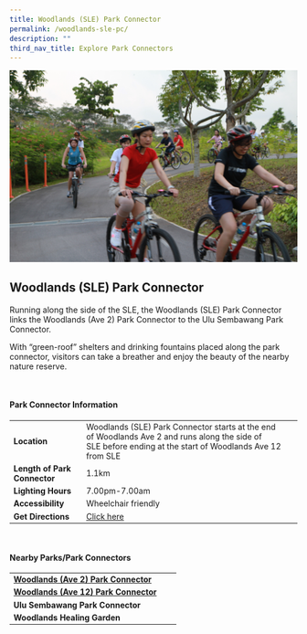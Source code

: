 ```yaml
---
title: Woodlands (SLE) Park Connector
permalink: /woodlands-sle-pc/
description: ""
third_nav_title: Explore Park Connectors
---
```

![Woodlands (SLE) Park Connector](/images/woodlands%20sle%20pc.jfif)


## Woodlands (SLE) Park Connector

Running along the side of the SLE, the Woodlands (SLE) Park Connector links the Woodlands (Ave 2) Park Connector to the Ulu Sembawang Park Connector.

With “green-roof” shelters and drinking fountains placed along the park connector, visitors can take a breather and enjoy the beauty of the nearby nature reserve.


<br>

#### Park Connector Information

|  |  |  |
| -------- | -------- | -------- |
| **Location** | Woodlands (SLE) Park Connector starts at&nbsp;the end of Woodlands Ave 2&nbsp;and runs along&nbsp;the side of SLE&nbsp;before ending at&nbsp;the start of Woodlands Ave 12 from SLE |  |
| **Length of Park Connector** | 1.1km |  |
| **Lighting Hours** | 7.00pm-7.00am | |
| **Accessibility** | Wheelchair friendly | |
| **Get Directions** | [Click here](https://www.onemap.gov.sg/v2/?lat=1.42495476530986&amp;lng=103.790984442728) | |

<br>

#### Nearby Parks/Park Connectors

|   |  |  |
| -------- | -------- | -------- |
|[**Woodlands (Ave 2) Park Connector**](https://www.nparks.gov.sg/gardens-parks-and-nature/park-connector-network/woodlands-ave-2-park-connector) | | |
| [**Woodlands (Ave 12) Park Connector**](https://www.nparks.gov.sg/gardens-parks-and-nature/park-connector-network/woodlands-ave-12-park-connector) | | |
| **Ulu Sembawang Park Connector** | | |
| **Woodlands Healing Garden**| | |